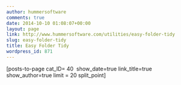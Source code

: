 ```yaml
---
author: hummersoftware
comments: true
date: 2014-10-10 01:08:07+00:00
layout: page
link: http://www.hummersoftware.com/utilities/easy-folder-tidy
slug: easy-folder-tidy
title: Easy Folder Tidy
wordpress_id: 871
---
```


[posts-to-page cat_ID= 40  show_date=true link_title=true show_author=true limit = 20 split_point]
